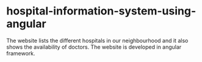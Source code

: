 # hospital-information-system-using-angular
The website lists the different hospitals in our neighbourhood and it also shows the availability of doctors. The website is developed in angular framework.
